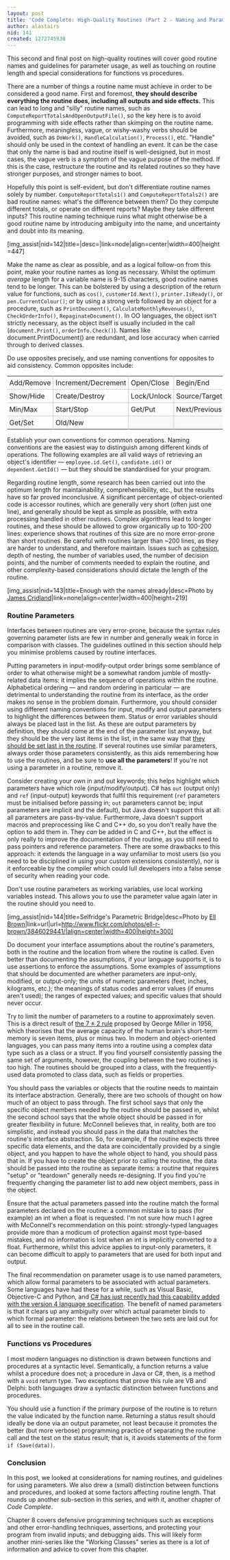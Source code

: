 ```yaml
---
layout: post
title: 'Code Complete: High-Quality Routines (Part 2 - Naming and Parameter Usage)'
author: alastairs
nid: 141
created: 1272745930
---
```

This second and final post on high-quality routines will cover good routine names and guidelines for parameter usage, as well as touching on routine length and special considerations for functions vs procedures.
<!--break-->
There are a number of things a routine name must achieve in order to be considered a good name.  First and foremost, <strong>they should describe everything the routine does, including all outputs and side effects.</strong>  This can lead to long and "silly" routine names, such as <code>ComputeReportTotalsAndOpenOutputFile()</code>, so the key here is to avoid programming with side effects rather than skimping on the routine name.  Furthermore, meaningless, vague, or wishy-washy verbs should be avoided, such as <code>DoWork()</code>, <code>HandleCalculation()</code>, <code>Process()</code>, etc.  "Handle" should only be used in the context of handling an event.  It can be the case that only the name is bad and routine itself is well-designed, but in most cases, the vague verb is a symptom of the vague purpose of the method. If this is the case, restructure the routine and its related routines so they have stronger purposes, and stronger names to boot.

Hopefully this point is self-evident, but don't differentiate routine names solely by number.  <code>ComputeReportTotals1()</code> and <code>ComputeReportTotals2()</code> are bad routine names: what's the difference between them?  Do they compute different totals, or operate on different reports?  Maybe they take different inputs?  This routine naming technique ruins what might otherwise be a good routine name by introducing ambiguity into the name, and uncertainty and doubt into its meaning.  

[img_assist|nid=142|title=|desc=|link=node|align=center|width=400|height=447]

Make the name as clear as possible, and as a logical follow-on from this point, make your routine names as long as necessary.  Whilst the optimum <em>average</em> length for a variable name is 9-15 characters, good routine names tend to be longer.  This can be bolstered by using a description of the return value for functions, such as <code>cos()</code>, <code>customerId.Next()</code>, <code>printer.IsReady()</code>, or <code>pen.CurrentColour()</code>; or by using a strong verb followed by an object for a procedure, such as <code>PrintDocument()</code>, <code>CalculateMonthlyRevenues()</code>, <code>CheckOrderInfo()</code>, <code>RepaginateDocument()</code>.  In OO languages, the object isn't strictly necessary, as the object itself is usually included in the call (<code>document.Print()</code>, <code>orderInfo.Check()</code>).  Names like document.PrintDocument() are redundant, and lose accuracy when carried through to derived classes.

Do use opposites precisely, and use naming conventions for opposites to aid consistency.  Common opposites include:
<table>
  <tr style="border-bottom: 1px solid silver;">
    <td style="border-right: 1px solid silver; padding: 5px;">Add/Remove</td>
    <td style="border-right: 1px solid silver; padding: 5px;">Increment/Decrement</td>
    <td style="border-right: 1px solid silver; padding: 5px;">Open/Close</td>
    <td style="border-right: 1px solid silver; padding: 5px;">Begin/End</td>
    <td style="padding: 5px;">Insert/Delete</td>
  </tr>
  <tr style="border-bottom: 1px solid silver;">
    <td style="border-right: 1px solid silver; padding: 5px;">Show/Hide</td>
    <td style="border-right: 1px solid silver; padding: 5px;">Create/Destroy</td>
    <td style="border-right: 1px solid silver; padding: 5px;">Lock/Unlock</td>
    <td style="border-right: 1px solid silver; padding: 5px;">Source/Target</td>
    <td style="padding: 5px;">First/Last</td>
  </tr>
  <tr style="border-bottom: 1px solid silver;">
    <td style="border-right: 1px solid silver; padding: 5px;">Min/Max</td>
    <td style="border-right: 1px solid silver; padding: 5px;">Start/Stop</td>
    <td style="border-right: 1px solid silver; padding: 5px;">Get/Put</td>
    <td style="border-right: 1px solid silver; padding: 5px;">Next/Previous</td>
    <td style="padding: 5px;">Up/Down</td>
  </tr>
  <tr>
    <td style="border-right: 1px solid silver; padding: 5px;">Get/Set</td>
    <td style="border-right: 1px solid silver; padding: 5px;">Old/New</td>
    <td style="border-right: 1px solid silver; padding: 5px; background-color: #f8f8f8;">&nbsp;</td>
    <td style="border-right: 1px solid silver; padding: 5px; background-color: #f8f8f8;">&nbsp;</td>
    <td style="padding: 5px; background-color: #f8f8f8;">&nbsp;</td>
  </tr>
</table>
 
Establish your own conventions for common operations.  Naming conventions are the easiest way to distinguish among different kinds of operations.  The following examples are all valid ways of retrieving an object's identifier &mdash; <code>employee.id.Get()</code>, <code>candidate.id()</code> or <code>dependent.GetId()</code> &mdash; but they should be standardised for your program.  
 
Regarding routine length, some research has been carried out into the optimum length for maintainability, comprehensibility, etc., but the results have so far proved inconclusive.  A significant percentage of object-oriented code is accessor routines, which are generally very short (often just one line), and generally should be kept as simple as possible, with extra processing handled in other routines.  Complex algorithms lead to longer routines, and these should be allowed to grow organically up to 100-200 lines: experience shows that routines of this size are no more error-prone than short routines.  Be careful with routines larger than ~200 lines, as they are harder to understand, and therefore maintain.  Issues such as <a href="http://www.codebork.com/coding/2010/04/29/code-complete-high-quality-routines-part-1-introduction-and-design-considerations." title="Code Complete: High-Quality Routines (Part 1 - Introduction and Design Considerations)">cohesion</a>, depth of nesting, the number of variables used, the number of decision points, and the number of comments needed to explain the routine, and other complexity-based considerations should dictate the length of the routine. 

[img_assist|nid=143|title=Enough with the names already|desc=Photo by <a href="http://www.flickr.com/photos/jamescridland/" title="James Cridland's Flickr Photostream">James Cridland</a>|link=none|align=center|width=400|height=219]

<h3>Routine Parameters</h3>
Interfaces between routines are very error-prone, because the syntax rules governing parameter lists are few in number and generally weak in force in comparison with classes.  The guidelines outlined in this section should help you minimise problems caused by routine interfaces.  

Putting parameters in input-modify-output order brings some semblance of order to what otherwise might be a somewhat random jumble of mostly-related data items: it implies the sequence of operations within the routine.  Alphabetical ordering &mdash; and random ordering in particular &mdash; are detrimental to understanding the routine from its interface, as the order makes no sense in the problem domain.  Furthermore, you should consider using different naming conventions for input, modify and output parameters to highlight the differences between them.  Status or error variables should always be placed last in the list.  As these are output parameters by definition, they should come at the end of the parameter list anyway, but they should be the very last items in the list, in the same way that <a href="http://www.codebork.com/coding/2010/04/29/code-complete-high-quality-routines-part-1-introduction-and-design-considerations." title="Code Complete: High-Quality Routines (Part 1 - Introduction and Design Considerations)">they should be set last in the routine</a>.  If several routines use similar parameters, always order those parameters consistently, as this aids remembering how to use the routines, and be sure to <strong>use all the parameters</strong>!  If you're not using a parameter in a routine, remove it.

Consider creating your own in and out keywords; this helps highlight which parameters have which role (input/modify/output).  C# has <code>out</code> (output only) and <code>ref</code> (input-output) keywords that fulfil this requirement (<code>ref</code> parameters must be initialised before passing in; <code>out</code> parameters cannot be; input parameters are implicit and the default), but Java doesn't support this at all: all parameters are pass-by-value.  Furthermore, Java doesn't support macros and preprocessing like C and C++ do, so you don't really have the option to add them in.  They <em>can</em> be added in C and C++, but the effect is only really to improve the documentation of the routine, as you still need to pass pointers and reference parameters.  There are some drawbacks to this approach: it extends the language in a way unfamiliar to most users (so you need to be disciplined in using your custom extensions consistently), nor is it enforceable by the compiler which could lull developers into a false sense of security when reading your code.

Don't use routine parameters as working variables, use local working variables instead.  This allows you to use the parameter value again later in the routine should you need to.

[img_assist|nid=144|title=Selfridge's Parametric Bridge|desc=Photo by <a href="http://www.flickr.com/photos/ell-r-brown/" title="Ell Brown's Photo Stream on Flickr">Ell Brown</a>|link=url|url=http://www.flickr.com/photos/ell-r-brown/3846029441/|align=center|width=400|height=300]

Do document your interface assumptions about the routine's parameters, both in the routine and the location from where the routine is called.  Even better than documenting the assumptions, if your language supports it, is to use assertions to enforce the assumptions.  Some examples of assumptions that should be documented are whether parameters are input-only, modified, or output-only; the units of numeric parameters (feet, inches, kilograms, etc.); the meanings of status codes and error values (if enums aren't used); the ranges of expected values; and specific values that should never occur.  

Try to limit the number of parameters to a routine to approximately seven.  This is a direct result of <a href="http://en.wikipedia.org/wiki/The_Magical_Number_Seven,_Plus_or_Minus_Two" title="The Magical Number Seven, Plus or Minus Two (Wikipedia)">the 7 ± 2 rule</a> proposed by George Miller in 1956, which theorises that the average capacity of the human brain's short-term memory is seven items, plus or minus two.  In modern and object-oriented languages, you can pass many items into a routine using a complex data type such as a class or a struct.  If you find yourself consistently passing the same set of arguments, however, the coupling between the two routines is too high.  The routines should be grouped into a class, with the frequently-used data promoted to class data, such as fields or properties.  

You should pass the variables or objects that the routine needs to maintain its interface abstraction.  Generally, there are two schools of thought on how much of an object to pass through.  The first school says that only the specific object members needed by the routine should be passed in, whilst the second school says that the whole object should be passed in for greater flexibility in future.  McConnell believes that, in reality, both are too simplistic, and instead you should pass in the data that matches the routine's interface abstraction.  So, for example, if the routine expects three specific data elements, and the data are coincidentally provided by a single object, and you happen to have the whole object to hand, you should pass that in.  If you have to create the object prior to calling the routine, the data should be passed into the routine as separate items: a routine that requires "setup" or "teardown" generally needs re-designing.  If you find you're frequently changing the parameter list to add new object members, pass in the object.

Ensure that the actual parameters passed into the routine match the formal parameters declared on the routine: a common mistake is to pass (for example) an int when a float is requested.  I'm not sure how much I agree with McConnell's recommendation on this point: strongly-typed languages provide more than a modicum of protection against most type-based mistakes, and no information is lost when an int is implicitly converted to a float.  Furthermore, whilst this advice applies to input-only parameters, it can become difficult to apply to parameters that are used for both input and output.

The final recommendation on parameter usage is to use named parameters, which allow formal parameters to be associated with actual parameters.  Some languages have had these for a while, such as Visual Basic, Objective-C and Python, and <a href="http://msdn.microsoft.com/en-us/library/dd264739.aspx" title="Named and Optional Arguments (C# Programming Guide)">C# has just recently had this capability added with the version 4 language specification</a>.  The benefit of named parameters is that it clears up any ambiguity over which actual parameter binds to which formal parameter: the relations between the two sets are laid out for all to see in the routine call.  

<h3>Functions vs Procedures</h3>
I most modern languages no distinction is drawn between functions and procedures at a syntactic level.  Semantically, a function returns a value whilst a procedure does not; a procedure in Java or C#, then, is a method with a <code>void</code> return type.  Two exceptions that prove this rule are VB and Delphi: both languages draw a syntactic distinction between functions and procedures.  

You should use a function if the primary purpose of the routine is to return the value indicated by the function name.  Returning a status result should ideally be done via an output parameter, not least because it promotes the better (but more verbose) programming practice of separating the routine call and the test on the status result; that is, it avoids statements of the form <code>if (Save(data))</code>.

<h3>Conclusion</h3>
In this post, we looked at considerations for naming routines, and guidelines for using parameters.  We also drew a (small) distinction between functions and procedures, and looked at some factors affecting routine length.  That rounds up another sub-section in this series, and with it, another chapter of <em>Code Complete</em>.  

Chapter 8 covers defensive programming techniques such as exceptions and other error-handling techniques, assertions, and protecting your program from invalid inputs; and debugging aids.  This will likely form another mini-series like the "Working Classes" series as there is a lot of information and advice to cover from this chapter.
